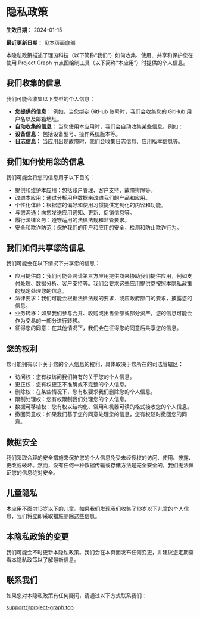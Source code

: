 # 隐私政策

**生效日期：** 2024-01-15

**最近更新日期：** 见本页面底部

本隐私政策描述了理刃科技（以下简称“我们”）如何收集、使用、共享和保护您在使用 Project Graph 节点图绘制工具（以下简称“本应用”）时提供的个人信息。

## 我们收集的信息

我们可能会收集以下类型的个人信息：

- **您提供的信息：** 例如，当您绑定 GitHub 账号时，我们会收集您的 GitHub 用户名以及邮箱地址。
- **自动收集的信息：** 当您使用本应用时，我们会自动收集某些信息，例如：
- **设备信息：** 包括设备型号、操作系统版本等。
- **日志信息：** 当应用出现故障时，我们会收集日志信息、应用版本信息等。

## 我们如何使用您的信息

我们可能会将您的信息用于以下目的：

- 提供和维护本应用：包括账户管理、客户支持、故障排除等。
- 改进本应用：通过分析用户数据来改进我们的产品和应用。
- 个性化体验：根据您的偏好和使用习惯提供定制化的内容和功能。
- 与您沟通：向您发送应用通知、更新、促销信息等。
- 履行法律义务：遵守适用的法律法规和监管要求。
- 安全和欺诈防范：保护我们的用户和应用的安全，检测和防止欺诈行为。

## 我们如何共享您的信息

我们可能会在以下情况下共享您的信息：

- 应用提供商：我们可能会聘请第三方应用提供商来协助我们提供应用，例如支付处理、数据分析、客户支持等。我们会要求这些应用提供商按照本隐私政策的规定处理您的信息。
- 法律要求：我们可能会根据法律法规的要求，或应政府部门的要求，披露您的信息。
- 业务转移：如果我们参与合并、收购或出售全部或部分资产，您的信息可能会作为交易的一部分进行转移。
- 征得您的同意：在其他情况下，我们会在征得您的同意后共享您的信息。

## 您的权利

您可能拥有以下关于您的个人信息的权利，具体取决于您所在的司法管辖区：

- 访问权：您有权访问我们持有的关于您的个人信息。
- 更正权：您有权更正不准确或不完整的个人信息。
- 删除权：在某些情况下，您有权要求我们删除您的个人信息。
- 限制处理权：您有权限制我们处理您的个人信息。
- 数据可移植权：您有权以结构化、常用和机器可读的格式接收您的个人信息。
- 撤回同意权：如果我们基于您的同意处理您的信息，您有权随时撤回您的同意。

## 数据安全

我们采取合理的安全措施来保护您的个人信息免受未经授权的访问、使用、披露、更改或破坏。然而，没有任何一种数据传输或存储方法是完全安全的，我们无法保证您的信息绝对安全。

## 儿童隐私

本应用不面向13岁以下的儿童。如果我们发现我们收集了13岁以下儿童的个人信息，我们将立即采取措施删除这些信息。

## 本隐私政策的变更

我们可能会不时更新本隐私政策。我们会在本页面发布任何变更，并建议您定期查看本隐私政策以了解最新信息。

## 联系我们

如果您对本隐私政策有任何疑问，请通过以下方式联系我们：

[support@project-graph.top](mailto:support@project-graph.top)
